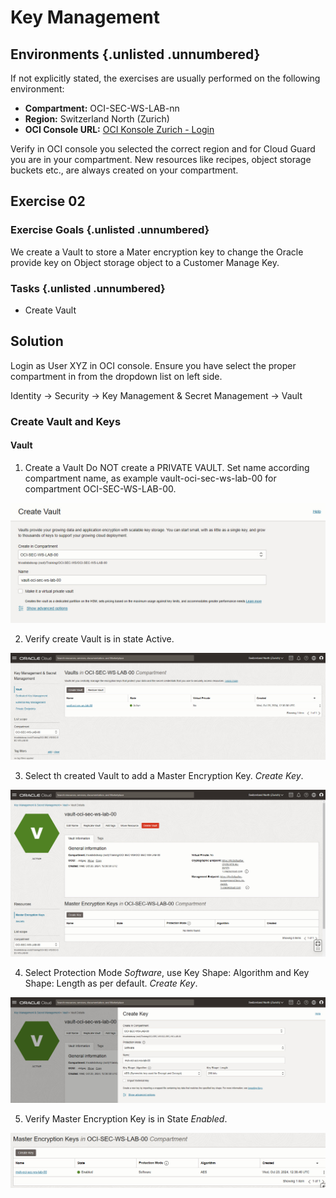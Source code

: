 <!-- markdownlint-disable MD024 -->
<!-- markdownlint-disable MD029 -->
<!-- markdownlint-disable MD033 -->

# Key Management
## Environments {.unlisted .unnumbered}

If not explicitly stated, the exercises are usually performed on the following
environment:

- **Compartment:** OCI-SEC-WS-LAB-nn
- **Region:** Switzerland North (Zurich)
- **OCI Console URL:**
  <a href="https://console.eu-zurich-1.oraclecloud.com" target="_blank" rel="noopener">
  OCI Konsole Zurich - Login</a>

Verify in OCI console you selected the correct region and for Cloud Guard you are
in your compartment. New resources like recipes, object storage buckets etc.,
are always created on your compartment.

## Exercise 02

### Exercise Goals {.unlisted .unnumbered}

We create a Vault to store a Mater encryption key to change the Oracle provide key on Object storage object to a Customer Manage Key.

### Tasks {.unlisted .unnumbered}

- Create Vault

## Solution

Login as User XYZ in OCI console. Ensure you have select the proper compartment
in from the dropdown list on left side.

Identity -> Security -> Key Management & Secret Management -> Vault


### Create Vault and Keys

#### Vault

1. Create a Vault
Do NOT create a PRIVATE VAULT. Set name according compartment name, as example vault-oci-sec-ws-lab-00 for compartment OCI-SEC-WS-LAB-00.

![>> step_1](images/screenshot-vault_create_1.jpg)

2. Verify  create Vault is in state Active.

![>> step_2](images/screenshot-vault_create_2.jpg)

3. Select th created Vault to add a Master Encryption Key. _Create Key_.

![>> step_3](images/screenshot-vault_create_3.jpg)

4. Select Protection Mode _Software_, use Key Shape: Algorithm and Key Shape: Length as per default. _Create Key_.

![>> step_4](images/screenshot-vault_create_4.jpg)

5. Verify Master Encryption Key is in State _Enabled_.

![>> step_5](images/screenshot-vault_create_5.jpg)